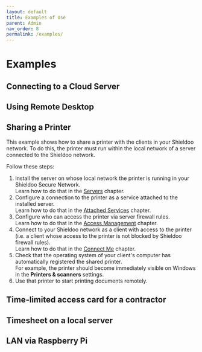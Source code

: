```yaml
---
layout: default
title: Examples of Use
parent: Admin
nav_order: 8
permalink: /examples/
---
```


# Examples

## Connecting to a Cloud Server

## Using Remote Desktop

## Sharing a Printer
This example shows how to share a printer with the clients in your Shieldoo network. To do this, the printer must run within the local network of a server connected to the Shieldoo network.

Follow these steps:
1. Install the server on whose local network the printer is running in your Shieldoo Secure Network.  
Learn how to do that in the [Servers](/servers/) chapter.
2. Configure a connection to the printer as a service attached to the installed server.  
Learn how to do that in the [Attached Services](/servers/#attached-services) chapter.
3. Configure who can access the printer via server firewall rules.  
Learn how to do that in the [Access Management](/access_management/) chapter.
4. Connect to your Shieldoo network as a client with access to the printer (i.e. a client whose access to the printer is not blocked by Shieldoo firewall rules).  
Learn how to do that in the [Connect Me](/connect_me/) chapter.
5. Check that the operating system of your client's computer has automatically registered the shared printer.  
For example, the printer should become immediately visible on Windows in the __Printers & scanners__ settings.
1. Use that printer to start printing documents remotely.

## Time-limited access card for a contractor

## Timesheet on a local server

## LAN via Raspberry Pi